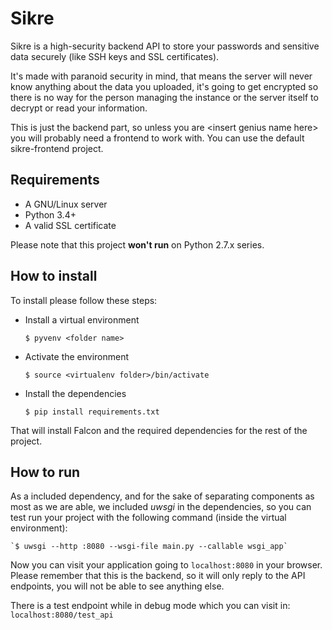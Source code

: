 # Sikre

Sikre is a high-security backend API to store your passwords and sensitive data
securely (like SSH keys and SSL certificates).

It's made with paranoid security in mind, that means the server will never know
anything about the data you uploaded, it's going to get encrypted so there is
no way for the person managing the instance or the server itself to decrypt or
read your information.

This is just the backend part, so unless you are \<insert genius name here\> you
will probably need a frontend to work with. You can use the default
sikre-frontend project.

## Requirements

* A GNU/Linux server
* Python 3.4+
* A valid SSL certificate

Please note that this project **won't run** on Python 2.7.x series.

## How to install

To install please follow these steps:

* Install a virtual environment

    `$ pyvenv <folder name>`

* Activate the environment

    `$ source <virtualenv folder>/bin/activate`

* Install the dependencies

    `$ pip install requirements.txt`

That will install Falcon and the required dependencies for the rest of the
project.

## How to run

As a included dependency, and for the sake of separating components as most
as we are able, we included *uwsgi* in the dependencies, so you can test run
your project with the following command (inside the virtual environment):

    `$ uwsgi --http :8080 --wsgi-file main.py --callable wsgi_app`

Now you can visit your application going to `localhost:8080` in your browser.
Please remember that this is the backend, so it will only reply to the API
endpoints, you will not be able to see anything else.

There is a test endpoint while in debug mode which you can visit in:
`localhost:8080/test_api`
